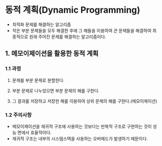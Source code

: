 # 동적 계획(Dynamic Programming)

- 최적화 문제를 해결하는 알고리즘
- 작은 부분 문제들을 모두 해결한 후에 그 해들을 이용하여 큰 문제들을 해결하여 최종적으로 원래 주어진 문제를 해결하는 알고리즘이다.



## 1. 메모이제이션을 활용한 동적 계획

### 1.1 과정

1. 문제를 부분 문제로 분할한다.

2. 부분 문제로 나누었으면 부분 문제의 해를 구한다.

3. 그 결과를 저장하고 저장한 해를 이용하여 상위 문제의 해를 구한다.(메모이제이션)



### 1.2 주의사항

- 메모이제이션을 재귀적 구조에 사용하는 것보다는 반복적 구조로 구현하는 것이 성능 면에서 효율적이다.
- 재귀적 구조는 내부의 시스템스택을 사용하는 오버헤드가 발생하기 때문이다.




